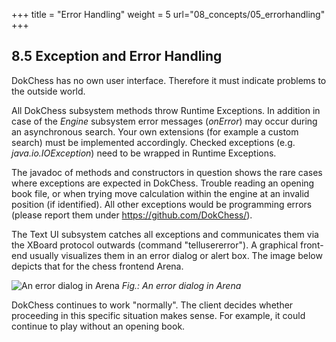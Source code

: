 +++
title = "Error Handling"
weight = 5
url="08_concepts/05_errorhandling"
+++

## 8.5 Exception and Error Handling

DokChess has no own user interface. Therefore it must indicate problems to the outside world.

All DokChess subsystem methods throw Runtime Exceptions.
In addition in case of the _Engine_ subsystem error messages (_onError_) may occur during an asynchronous search.
Your own extensions (for example a custom search) must be implemented accordingly.
Checked exceptions (e.g. _java.io.IOException_) need to be wrapped in Runtime Exceptions.

The javadoc of methods and constructors in question shows the rare cases where exceptions are expected in DokChess.
Trouble reading an opening book file, or when trying move calculation within the engine at an invalid position (if identified).
All other exceptions would be programming errors (please report them under https://github.com/DokChess/).

The Text UI subsystem catches all exceptions and communicates them via the XBoard protocol outwards (command "tellusererror").
A graphical front-end usually visualizes them in an error dialog or alert box.
The image below depicts that for the chess frontend Arena.

![An error dialog in Arena](/images/en/08_xx_ArenaErrorMessage.png "An error dialog in Arena")
*Fig.: An error dialog in Arena*

DokChess continues to work "normally".
The client decides whether proceeding in this specific situation makes sense.
For example, it could continue to play without an opening book.
